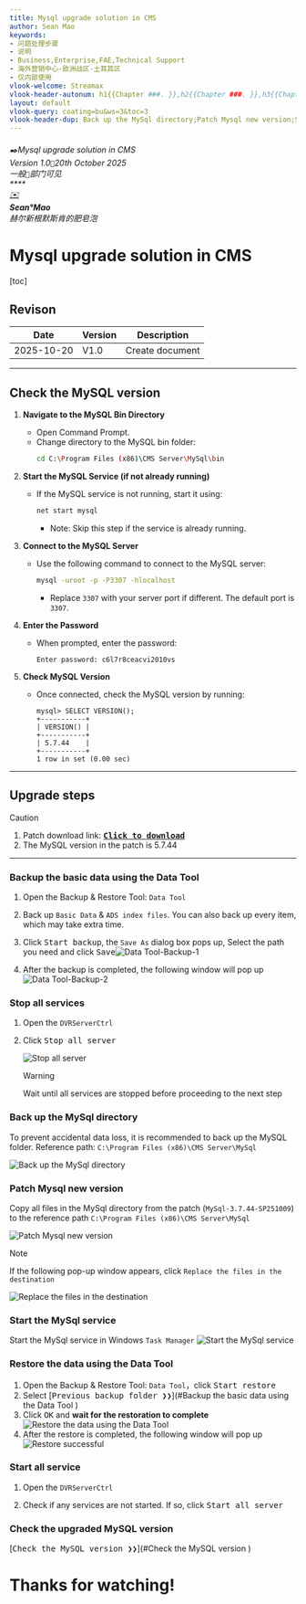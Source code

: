 ```yaml
---
title: Mysql upgrade solution in CMS
author: Sean Mao
keywords:
- 问题处理步骤
- 说明
- Business,Enterprise,FAE,Technical Support
- 海外营销中心-欧洲战区-土耳其区
- 仅内部使用
vlook-welcome: Streamax
vlook-header-autonum: h1{{Chapter ###. }},h2{{Chapter ###. }},h3{{Chapter ###. }},h4{{Chapter ###. }},h5{{Chapter ###. }}
layout: default
vlook-query: coating=bu&ws=3&toc=3
vlook-header-dup: Back up the MySql directory;Patch Mysql new version;Start the MySql service;Restore the data using the Data Tool;
---
```


###### ✒️Mysql upgrade solution in CMS<br />*Version 1.0`🐾`20th October 2025*<br />*一般`👀`部门可见*<br />**** <br />[✉️](mailto:sean@streamax.com)<br />**Sean°Mao**<br>*赫尔新根默斯肯的肥皂泡*

# Mysql upgrade solution in CMS

[toc]

## Revison

| Date       | Version | Description     |
| ---------- | ------- | --------------- |
| 2025-10-20 | V1.0    | Create document |

------

## Check the MySQL version

1. **Navigate to the MySQL Bin Directory**
   - Open Command Prompt.
   - Change directory to the MySQL bin folder:
     ```bash
     cd C:\Program Files (x86)\CMS Server\MySql\bin
     ```

2. **Start the MySQL Service (if not already running)**
   - If the MySQL service is not running, start it using:
     ```bash
     net start mysql
     ```
     - Note: Skip this step if the service is already running.

3. **Connect to the MySQL Server**
   - Use the following command to connect to the MySQL server:
     ```bash
     mysql -uroot -p -P3307 -hlocalhost
     ```
     - Replace `3307` with your server port if different. The default port is `3307`.

4. **Enter the Password**
   - When prompted, enter the password:
     ```mysql
     Enter password: c6l7r8ceacvi2010vs
     ```

5. **Check MySQL Version**
   
   - Once connected, check the MySQL version by running:
     ```mysql
     mysql> SELECT VERSION();
     +-----------+
     | VERSION() |
     +-----------+
     | 5.7.44    |
     +-----------+
     1 row in set (0.00 sec)
     ```
------
## Upgrade steps

> [!CAUTION]
>
> 1. Patch download link:  **[<kbd>Click to download</kbd>](https://wj.streamax.com:9443/outpublish.html?code=Aeec36a9c65f848c88fe62c11f122e803&lang=zh-cn#view)**
> 2. The MySQL version in the patch is 5.7.44

------

### Backup the basic data using the Data Tool

1. Open the Backup & Restore Tool: `Data Tool`

2. Back up `Basic Data` & `ADS index files`. You can also back up every item, which may take extra time.

3. Click <kbd>Start backup</kbd>, the `Save As` dialog box pops up, Select the path you need and click <kbd>Save</kbd>![Data Tool-Backup-1](https://cdn.jsdelivr.net/gh/maozuxiao/Image-shack/image-20251021151949809.png)
   
4. After the backup is completed, the following window will pop up
   ![Data Tool-Backup-2](https://cdn.jsdelivr.net/gh/maozuxiao/Image-shack/image-20251020230324644.png)

### Stop all services

1. Open the `DVRServerCtrl`

2. Click <kbd>Stop all server</kbd>

   ![Stop all server](https://cdn.jsdelivr.net/gh/maozuxiao/Image-shack/image-20251020230909101.png)

   > [!WARNING]
   >
   > Wait until all services are stopped before proceeding to the next step

### Back up the MySql directory

To prevent accidental data loss, it is recommended to back up the MySQL folder. Reference path: `C:\Program Files (x86)\CMS Server\MySql`

![Back up the MySql directory](https://cdn.jsdelivr.net/gh/maozuxiao/Image-shack/image-20251020231302647.png)



### Patch Mysql new version 

Copy all files in the MySql directory from the patch (`MySql-3.7.44-SP251009`) to the reference path `C:\Program Files (x86)\CMS Server\MySql`

![Patch Mysql new version](https://cdn.jsdelivr.net/gh/maozuxiao/Image-shack/image-20251020232045466.png)

> [!NOTE]
>
> If the following pop-up window appears, click `Replace the files in the destination`
>
> ![Replace the files in the destination](https://cdn.jsdelivr.net/gh/maozuxiao/Image-shack/image-20251020232208090.png)

### Start the MySql service

Start the MySql service in Windows `Task Manager`
![Start the MySql service](https://cdn.jsdelivr.net/gh/maozuxiao/Image-shack/image-20251020234322339.png)

### Restore the data using the Data Tool

1. Open the Backup & Restore Tool: `Data Tool`，click <kbd>Start restore</kbd>
2. Select [<kbd>Previous backup folder ❯❯</kbd>](#Backup the basic data using the Data Tool )
3. Click <kbd>OK</kbd> and **wait for the restoration to complete**
    ![Restore the data using the Data Tool](https://cdn.jsdelivr.net/gh/maozuxiao/Image-shack/image-20251020235115708.png)
4. After the restore is completed, the following window will pop up
    ![Restore successful](https://cdn.jsdelivr.net/gh/maozuxiao/Image-shack/image-20251021150853710.png#400w)

### Start all service

1. Open the `DVRServerCtrl`

2. Check if any services are not started. If so, click <kbd>Start all server</kbd>

### Check the upgraded MySQL version

 [<kbd>Check the MySQL version ❯❯</kbd>](#Check the MySQL version )

#  Thanks for watching!
